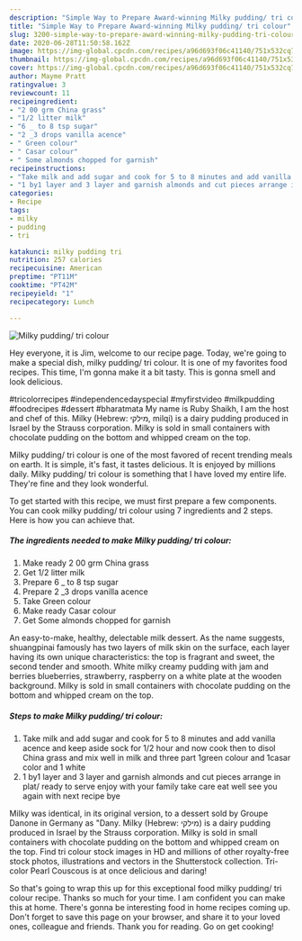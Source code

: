 ```yaml
---
description: "Simple Way to Prepare Award-winning Milky pudding/ tri colour"
title: "Simple Way to Prepare Award-winning Milky pudding/ tri colour"
slug: 3200-simple-way-to-prepare-award-winning-milky-pudding-tri-colour
date: 2020-06-28T11:50:58.162Z
image: https://img-global.cpcdn.com/recipes/a96d693f06c41140/751x532cq70/milky-pudding-tri-colour-recipe-main-photo.jpg
thumbnail: https://img-global.cpcdn.com/recipes/a96d693f06c41140/751x532cq70/milky-pudding-tri-colour-recipe-main-photo.jpg
cover: https://img-global.cpcdn.com/recipes/a96d693f06c41140/751x532cq70/milky-pudding-tri-colour-recipe-main-photo.jpg
author: Mayme Pratt
ratingvalue: 3
reviewcount: 11
recipeingredient:
- "2 00 grm China grass"
- "1/2 litter milk"
- "6 _ to 8 tsp sugar"
- "2 _3 drops vanilla acence"
- " Green colour"
- " Casar colour"
- " Some almonds chopped for garnish"
recipeinstructions:
- "Take milk and add sugar and cook for 5 to 8 minutes and add vanilla acence and keep aside sock for 1/2 hour and now cook then to disol China grass and mix well in milk and three part 1green colour and 1casar color and 1 white"
- "1 by1 layer and 3 layer and garnish almonds and cut pieces arrange in plat/ ready to serve enjoy with your family take care eat well see you again with next recipe bye"
categories:
- Recipe
tags:
- milky
- pudding
- tri

katakunci: milky pudding tri 
nutrition: 257 calories
recipecuisine: American
preptime: "PT11M"
cooktime: "PT42M"
recipeyield: "1"
recipecategory: Lunch

---
```



![Milky pudding/ tri colour](https://img-global.cpcdn.com/recipes/a96d693f06c41140/751x532cq70/milky-pudding-tri-colour-recipe-main-photo.jpg)

Hey everyone, it is Jim, welcome to our recipe page. Today, we're going to make a special dish, milky pudding/ tri colour. It is one of my favorites food recipes. This time, I'm gonna make it a bit tasty. This is gonna smell and look delicious.

#tricolorrecipes #independencedayspecial #myfirstvideo #milkpudding #foodrecipes #dessert #bharatmata My name is Ruby Shaikh, I am the host and chef of this. Milky (Hebrew: מילקי‎, milqi) is a dairy pudding produced in Israel by the Strauss corporation. Milky is sold in small containers with chocolate pudding on the bottom and whipped cream on the top.

Milky pudding/ tri colour is one of the most favored of recent trending meals on earth. It is simple, it's fast, it tastes delicious. It is enjoyed by millions daily. Milky pudding/ tri colour is something that I have loved my entire life. They're fine and they look wonderful.


To get started with this recipe, we must first prepare a few components. You can cook milky pudding/ tri colour using 7 ingredients and 2 steps. Here is how you can achieve that.

<!--inarticleads1-->

##### The ingredients needed to make Milky pudding/ tri colour:

1. Make ready 2 00 grm China grass
1. Get 1/2 litter milk
1. Prepare 6 _ to 8 tsp sugar
1. Prepare 2 _3 drops vanilla acence
1. Take  Green colour
1. Make ready  Casar colour
1. Get  Some almonds chopped for garnish


An easy-to-make, healthy, delectable milk dessert. As the name suggests, shuangpinai famously has two layers of milk skin on the surface, each layer having its own unique characteristics: the top is fragrant and sweet, the second tender and smooth. White milky creamy pudding with jam and berries blueberries, strawberry, raspberry on a white plate at the wooden background. Milky is sold in small containers with chocolate pudding on the bottom and whipped cream on the top. 

<!--inarticleads2-->

##### Steps to make Milky pudding/ tri colour:

1. Take milk and add sugar and cook for 5 to 8 minutes and add vanilla acence and keep aside sock for 1/2 hour and now cook then to disol China grass and mix well in milk and three part 1green colour and 1casar color and 1 white
1. 1 by1 layer and 3 layer and garnish almonds and cut pieces arrange in plat/ ready to serve enjoy with your family take care eat well see you again with next recipe bye


Milky was identical, in its original version, to a dessert sold by Groupe Danone in Germany as &#34;Dany. Milky (Hebrew: מילקי‎) is a dairy pudding produced in Israel by the Strauss corporation. Milky is sold in small containers with chocolate pudding on the bottom and whipped cream on the top. Find tri colour stock images in HD and millions of other royalty-free stock photos, illustrations and vectors in the Shutterstock collection. Tri-color Pearl Couscous is at once delicious and daring! 

So that's going to wrap this up for this exceptional food milky pudding/ tri colour recipe. Thanks so much for your time. I am confident you can make this at home. There's gonna be interesting food in home recipes coming up. Don't forget to save this page on your browser, and share it to your loved ones, colleague and friends. Thank you for reading. Go on get cooking!
